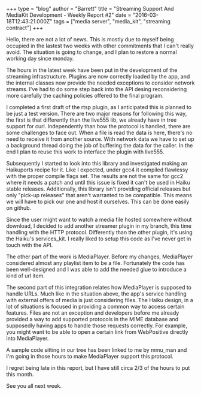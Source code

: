 +++
type = "blog"
author = "Barrett"
title = "Streaming Support And MediaKit Development - Weekly Report #2"
date = "2016-03-18T12:43:21.000Z"
tags = ["media server", "media_kit", "streaming contract"]
+++

Hello,
there are not a lot of news. This is mostly due to myself being occupied in the lastest two weeks with other commitments that I can't really avoid. The situation is going to change, and I plan to restore a normal working day since monday.

The hours in the latest week have been put in the development of the streaming infrastructure. Plugins are now correctly loaded by the app, and the internal classes now provide the needed exceptions to consider network streams. I've had to do some step back into the API desing reconsidering more carefully the caching policies offered to the final program.

<!--more-->

I completed a first draft of the rtsp plugin, as I anticipated this is planned to be just a test version. There are two major reasons for following this way, the first is that differently than the live555 lib, we already have in tree support for curl. Independently than how the protocol is handled, there are some challenges to face out. When a file is read the data is here, there's no need to receive it from another source. With network data we have to set up a background thread doing the job of buffering the data for the caller. In the end I plan to reuse this work to interface the plugin with live555.

Subsequently I started to look into this library and investigated making an Haikuports recipe for it. Like I expected, under gcc4 it compiled flawlessy with the proper compile flags set. The results are not the same for gcc2 where it needs a patch and until this issue is fixed it can't be used in Haiku stable releases. Additionally, this library isn't providing official releases but only "pick-up releases" that aren't warranted to be compatible. This means we will have to pick our one and host it ourselves. This can be done easily on github.

Since the user might want to watch a media file hosted somewhere without download, I decided to add another streamer plugin in my branch, this time handling with the HTTP protocol. Differently than the other plugin, it's using the Haiku's services_kit. I really liked to setup this code as I've never get in touch with the API.

The other part of the work is MediaPlayer. Before my changes, MediaPlayer considered almost any playlist item to be a file. Fortunately the code has been well-designed and I was able to add the needed glue to introduce a kind of url item.

The second part of this integration relates how MediaPlayer is supposed to handle URLs. Much like in the situation above, the app's service handling with external offers of media is just considering files. The Haiku design, in a lot of situations is focused in providing a common way to access certain features. Files are not an exception and developers before me already provided a way to add supported protocols in the MIME database and supposedly having apps to handle those requests correctly. For example, you might want to be able to open a certain link from WebPositive directly into MediaPlayer.

A sample code sitting in our tree has been linked to me by mmu_man and I'm going in those hours to make MediaPlayer support this protocol.

I regret being late in this report, but I have still circa 2/3 of the hours to put this month.

See you all next week.